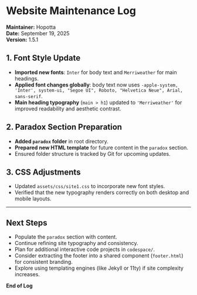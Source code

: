# Website Maintenance Log  
**Maintainer:** Hopotta  
**Date:** September 19, 2025  
**Version:** 1.5.1  

## 1. Font Style Update  
- **Imported new fonts**: `Inter` for body text and `Merriweather` for main headings.  
- **Applied font changes globally**: body text now uses `-apple-system, 'Inter', system-ui, "Segoe UI", Roboto, "Helvetica Neue", Arial, sans-serif`.  
- **Main heading typography** (`main > h1`) updated to `'Merriweather'` for improved readability and aesthetic contrast.  

## 2. Paradox Section Preparation  
- **Added `paradox` folder** in root directory.  
- **Prepared new HTML template** for future content in the `paradox` section.  
- Ensured folder structure is tracked by Git for upcoming updates.  

## 3. CSS Adjustments  
- Updated `assets/css/site1.css` to incorporate new font styles.  
- Verified that the new typography renders correctly on both desktop and mobile layouts.  

---

## Next Steps  
- Populate the `paradox` section with content.  
- Continue refining site typography and consistency.  
- Plan for additional interactive code projects in `codespace/`.   
- Consider extracting the footer into a shared component (`footer.html`) for consistent branding.    
- Explore using templating engines (like Jekyll or 11ty) if site complexity increases.  

**End of Log**
